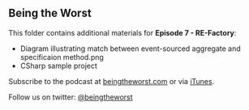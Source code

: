 ## Being the Worst

This folder contains additional materials for **Episode 7 - RE-Factory**:

* Diagram illustrating match between event-sourced aggregate and specificaion method.png
* CSharp sample project

Subscribe to the podcast at [beingtheworst.com](http://beingtheworst.com)
or via [iTunes](http://itunes.apple.com/us/podcast/being-the-worst/id554597082).

Follow us on twitter: [@beingtheworst](https://twitter.com/beingtheworst)